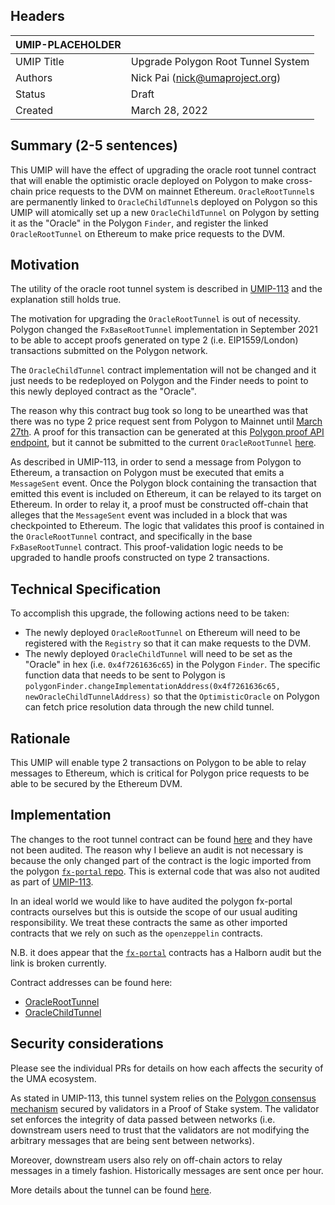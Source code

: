 ## Headers
| UMIP-PLACEHOLDER    |                                                                                                                                          |
|------------|------------------------------------------------------------------------------------------------------------------------------------------|
| UMIP Title | Upgrade Polygon Root Tunnel System            |
| Authors    | Nick Pai (nick@umaproject.org) |
| Status     | Draft                                                                                                                                    |
| Created    | March 28, 2022                                                                                                                           |

## Summary (2-5 sentences)
This UMIP will have the effect of upgrading the oracle root tunnel contract that will enable the optimistic oracle deployed on Polygon to make cross-chain price requests to the DVM on mainnet Ethereum. `OracleRootTunnel`s are permanently linked to `OracleChildTunnel`s deployed on Polygon so this UMIP will atomically set up a new `OracleChildTunnel` on Polygon by setting it as the "Oracle" in the Polygon `Finder`, and register the linked `OracleRootTunnel` on Ethereum to make price requests to the DVM.

## Motivation
The utility of the oracle root tunnel system is described in [UMIP-113](https://github.com/UMAprotocol/UMIPs/blob/master/UMIPs/umip-113.md) and the explanation still holds true.

The motivation for upgrading the `OracleRootTunnel` is out of necessity. Polygon changed the `FxBaseRootTunnel` implementation in September 2021 to be able to accept proofs generated on type 2 (i.e. EIP1559/London) transactions submitted on the Polygon network. 

The `OracleChildTunnel` contract implementation will not be changed and it just needs to be redeployed on Polygon and the Finder needs to point to this newly deployed contract as the "Oracle".

The reason why this contract bug took so long to be unearthed was that there was no type 2 price request sent from Polygon to Mainnet until [March 27th](https://polygonscan.com/tx/0xc1890ef479579b0da6daeb67ec2522f0e865d2f977096980a98ca38c13526c94). A proof for this transaction can be generated at this [Polygon proof API endpoint](https://apis.matic.network/api/v1/matic/exit-payload/0xc1890ef479579b0da6daeb67ec2522f0e865d2f977096980a98ca38c13526c94?eventSignature=0x8c5261668696ce22758910d05bab8f186d6eb247ceac2af2e82c7dc17669b036), but it cannot be submitted to the current `OracleRootTunnel` [here](0xe7b0d6a9943bb8cd8cd323368450ad74474bb1b7).

 As described in UMIP-113, in order to send a message from Polygon to Ethereum, a transaction on Polygon must be executed that emits a `MessageSent` event. Once the Polygon block containing the transaction that emitted this event is included on Ethereum, it can be relayed to its target on Ethereum. In order to relay it, a proof must be constructed off-chain that alleges that the `MessageSent` event was included in a block that was checkpointed to Ethereum. The logic that validates this proof is contained in the `OracleRootTunnel` contract, and specifically in the base `FxBaseRootTunnel` contract. This proof-validation logic needs to be upgraded to handle proofs constructed on type 2 transactions.

## Technical Specification
To accomplish this upgrade, the following actions need to be taken:
- The newly deployed `OracleRootTunnel` on Ethereum will need to be registered with the `Registry` so that it can make requests to the DVM.
- The newly deployed `OracleChildTunnel` will need to be set as the "Oracle" in hex (i.e. `0x4f7261636c65`) in the Polygon `Finder`. The specific function data that needs to be sent to Polygon is `polygonFinder.changeImplementationAddress(0x4f7261636c65, newOracleChildTunnelAddress)` so that the `OptimisticOracle` on Polygon can fetch price resolution data through the new child tunnel.

## Rationale
This UMIP will enable type 2 transactions on Polygon to be able to relay messages to Ethereum, which is critical for Polygon price requests to be able to be secured by the Ethereum DVM.

## Implementation

The changes to the root tunnel contract can be found [here](https://github.com/UMAprotocol/protocol/pull/3863) and they have not been audited. The reason why I believe an audit is not necessary is because the only changed part of the contract is
the logic imported from the polygon [`fx-portal` repo](https://github.com/fx-portal/contracts/blob/baed24d22178201bca33140c303e0925661ec0ac/contracts/tunnel/FxBaseRootTunnel.sol). This is external code that was also not
audited as part of [UMIP-113](https://github.com/UMAprotocol/UMIPs/blob/master/UMIPs/umip-113.md).

In an ideal world we would like to have audited the polygon fx-portal contracts ourselves but this is outside the scope
of our usual auditing responsibility. We treat these contracts the same as other imported contracts that we rely on
such as the `openzeppelin` contracts. 

N.B. it does appear that the [`fx-portal`](https://github.com/fx-portal/contracts/tree/baed24d22178201bca33140c303e0925661ec0ac#fx-portalflexible-portal) contracts has a Halborn audit but the link is broken
currently.

Contract addresses can be found here:
- [OracleRootTunnel](https://etherscan.io/address/0x34dF79AB1F3Cb70445834e71D725f83A6d3e03eb)
- [OracleChildTunnel](https://polygonscan.com/address/0xbed4c1fc0fd95a2020ec351379b22d8582b904e3)

## Security considerations
Please see the individual PRs for details on how each affects the security of the UMA ecosystem. 

As stated in UMIP-113, this tunnel system relies on the [Polygon consensus mechanism](https://docs.polygon.technology/docs/home/architecture/security-models#proof-of-stake-security) secured by validators in a Proof of Stake system. The validator set enforces the integrity of data passed between networks (i.e. downstream users need to trust that the validators are not modifying the arbitrary messages that are being sent between networks).

Moreover, downstream users also rely on off-chain actors to relay messages in a timely fashion. Historically messages are sent once per hour.

More details about the tunnel can be found [here](https://github.com/UMAprotocol/protocol/tree/master/packages/core/contracts/polygon#readme).